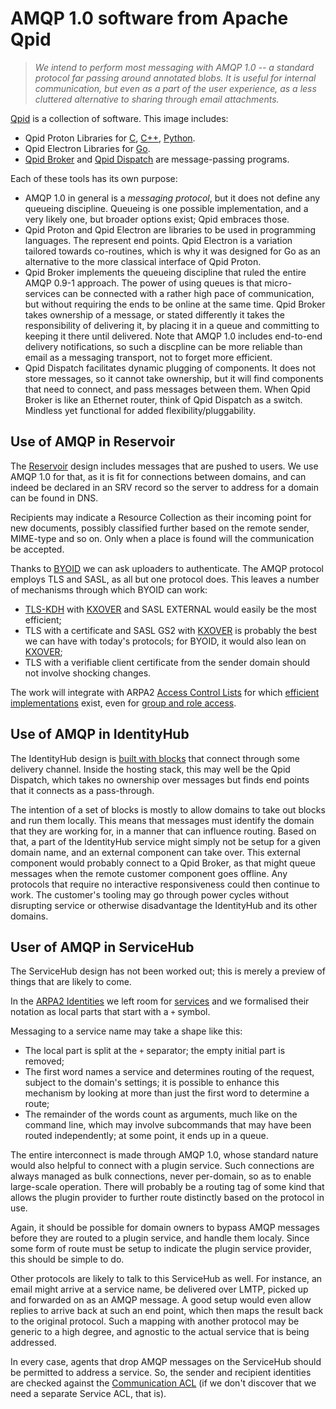 # AMQP 1.0 software from Apache Qpid

> *We intend to perform most messaging with AMQP 1.0 -- a standard protocol
> far passing around annotated blobs.  It is useful for internal communication,
> but even as a part of the user experience, as a less cluttered alternative
> to sharing through email attachments.*

[Qpid](https://qpid.apache.org/proton/index.html)
is a collection of software.  This image includes:

  * Qpid Proton Libraries for
    [C](https://qpid.apache.org/releases/qpid-proton-0.26.0/proton/c/api/files.html),
    [C++](https://qpid.apache.org/releases/qpid-proton-0.26.0/proton/cpp/api/index.html),
    [Python](https://qpid.apache.org/releases/qpid-proton-0.26.0/proton/python/book/overview.html).
  * Qpid Electron Libraries for
    [Go](https://godoc.org/qpid.apache.org/electron).
  * [Qpid Broker](https://qpid.apache.org/releases/qpid-cpp-1.38.0/cpp-broker/book/index.html)
    and
    [Qpid Dispatch](https://qpid.apache.org/components/dispatch-router/overview.html)
    are message-passing programs.

Each of these tools has its own purpose:

  * AMQP 1.0 in general is a *messaging protocol*, but it does not define
    any queueing discipline.  Queueing is one possible implementation,
    and a very likely one, but broader options exist; Qpid embraces those.
  * Qpid Proton and Qpid Electron are libraries to be used in programming
    languages.  The represent end points.  Qpid Electron is a variation tailored
    towards co-routines, which is why it was designed for Go as an alternative
    to the more classical interface of Qpid Proton.
  * Qpid Broker implements the queueing discipline that ruled the entire
    AMQP 0.9-1 approach.  The power of using queues is that micro-services
    can be connected with a rather high pace of communication, but without
    requiring the ends to be online at the same time.  Qpid Broker takes
    ownership of a message, or stated differently it takes the responsibility
    of delivering it, by placing it in a queue and committing to keeping it
    there until delivered.  Note that AMQP 1.0 includes end-to-end delivery
    notifications, so such a discpline can be more reliable than email as a
    messaging transport, not to forget more efficient.
  * Qpid Dispatch facilitates dynamic plugging of components.  It does not
    store messages, so it cannot take ownership, but it will find components
    that need to connect, and pass messages between them.  When Qpid Broker
    is like an Ethernet router, think of Qpid Dispatch as a switch.  Mindless
    yet functional for added flexibility/pluggability.


## Use of AMQP in Reservoir

The [Reservoir](http://reservoir.arpa2.net)
design includes messages that are pushed to users.
We use AMQP 1.0 for that, as it is fit for connections
between domains, and can indeed be declared in an SRV record
so the server to address for a domain can be found in DNS.

Recipients may indicate a Resource Collection as their incoming
point for new documents, possibly classified further based on
the remote sender, MIME-type and so on.  Only when a place is
found will the communication be accepted.

Thanks to [BYOID](http://internetwide.org/blog/2015/04/22/id-2-byoid.html)
we can ask uploaders to authenticate.  The AMQP protocol employs
TLS and SASL, as all but one protocol does.  This leaves a number
of mechanisms through which BYOID can work:

  * [TLS-KDH](http://tls-kdh.arpa2.net) with 
    [KXOVER](http://realm-xover.arpa2.net/kerberos.html) and
    SASL EXTERNAL would easily be the most efficient;
  * TLS with a certificate and SASL GS2 with
    [KXOVER](http://realm-xover.arpa2.net/kerberos.html) is
    probably the best we can have with today's protocols;
    for BYOID, it would also lean on
    [KXOVER](http://realm-xover.arpa2.net/kerberos.html);
  * TLS with a verifiable client certificate from the sender
    domain should not involve shocking changes.

The work will integrate with ARPA2
[Access Control Lists](http://donai.arpa2.net/acl.html)
for which
[efficient implementations](http://donai.arpa2.net/acl-impl.html)
exist, even for
[group and role access](http://donai.arpa2.net/acl-impl-group.html).


## Use of AMQP in IdentityHub

The IdentityHub design is
[built with blocks](http://internetwide.org/blog/2017/05/03/building-with-blocks.html)
that connect through some delivery channel.  Inside the hosting stack, this may well
be the Qpid Dispatch, which takes no ownership over messages but finds end points
that it connects as a pass-through.

The intention of a set of blocks is mostly to allow domains to take out blocks and
run them locally.  This means that messages must identify the domain that they are
working for, in a manner that can influence routing.  Based on that, a part of the
IdentityHub service might simply not be setup for a given domain name, and an
external component can take over.  This external component would probably connect
to a Qpid Broker, as that might queue messages when the remote customer component
goes offline.  Any protocols that require no interactive responsiveness could then
continue to work.  The customer's tooling may go through power cycles without
disrupting service or otherwise disadvantage the IdentityHub and its other domains.


## User of AMQP in ServiceHub

The ServiceHub design has not been worked out; this is merely a preview of things
that are likely to come.

In the [ARPA2 Identities](http://donai.arpa2.net/)
we left room for [services](http://donai.arpa2.net/idtypes.html)
and we formalised their notation as local parts that start with a `+` symbol.

Messaging to a service name may take a shape like this:

  * The local part is split at the `+` separator; the empty initial part is removed;
  * The first word names a service and determines routing of the request, subject
    to the domain's settings; it is possible to enhance this mechanism by looking
    at more than just the first word to determine a route;
  * The remainder of the words count as arguments, much like on the command line,
    which may involve subcommands that may have been routed independently; at some
    point, it ends up in a queue.

The entire interconnect is made through AMQP 1.0, whose standard nature would also
helpful to connect with a plugin service.  Such connections are always managed as
bulk connections, never per-domain, so as to enable large-scale operation.  There
will probably be a routing tag of some kind that allows the plugin provider to
further route distinctly based on the protocol in use.

Again, it should be possible for domain owners to bypass AMQP messages before they
are routed to a plugin service, and handle them localy.  Since some form of route
must be setup to indicate the plugin service provider, this should be simple to do.

Other protocols are likely to talk to this ServiceHub as well.  For instance, an
email might arrive at a service name, be delivered over LMTP, picked up and forwarded
on as an AMQP message.  A good setup would even allow replies to arrive back at such
an end point, which then maps the result back to the original protocol.  Such a
mapping with another protocol may be generic to a high degree, and agnostic to the
actual service that is being addressed.

In every case, agents that drop AMQP messages on the ServiceHub should be permitted
to address a service.  So, the sender and recipient identities are checked
against the [Communication ACL](http://donai.arpa2.net/acl.html) (if we don't discover
that we need a separate Service ACL, that is).

